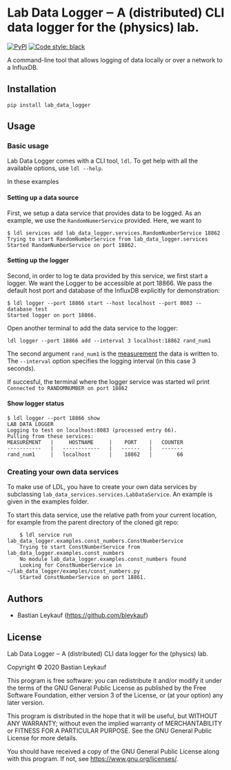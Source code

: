 # Lab Data Logger ‒ A (distributed) CLI data logger for the (physics) lab.
[![PyPI](https://img.shields.io/pypi/v/lab_data_logger?color=blue)](https://pypi.org/project/lab_data_logger/)
[![Code style: black](https://img.shields.io/badge/code%20style-black-000000.svg)](https://github.com/psf/black)

A command-line tool that allows logging of data locally or over a network to a InfluxDB. 

## Installation

```
pip install lab_data_logger
```

## Usage
### Basic usage

Lab Data Logger comes with a CLI tool, `ldl`. To get help with all the available options,
use `ldl --help`.

In these examples 
#### Setting up a data source

First, we setup a data service that provides data to be logged. As an example, we use 
the `RandomNumerService` provided. Here, we want to 

```
$ ldl services add lab_data_logger.services.RandomNumberService 18862 
Trying to start RandomNumberService from lab_data_logger.services
Started RandomNumberService on port 18862.
```
 
#### Setting up the logger
Second, in order to log te data provided by this service, we first start a logger. We 
want the Logger to be accessible at port 18866. We pass the default host port and database
 of the InfluxDB explicitly for demonstration:


```
$ ldl logger --port 18866 start --host localhost --port 8083 --database test
Started logger on port 18866.
```

Open another terminal to add the data service to the logger:
```
ldl logger --port 18866 add --interval 3 localhost:18862 rand_num1
```
The second argument `rand_num1` is the [measurement](https://docs.influxdata.com/influxdb/v2.0/reference/key-concepts/data-elements/#measurement) the data is written to. The `--interval` option specifies the logging interval (in this case 3 seconds).

If succesful, the terminal where the logger service was started wil print `Connected to RANDOMNUMBER on port 18862`

#### Show logger status
```
$ ldl logger --port 18866 show
LAB DATA LOGGER
Logging to test on localhost:8083 (processed entry 66).
Pulling from these services:
MEASUREMENT   |     HOSTNAME     |    PORT    |   COUNTER   
-----------   |   ------------   |   ------   |   -------   
rand_num1     |   localhost      |    18862   |        66
```
### Creating your own data services

To make use of LDL, you have to create your own data services by subclassing `lab_data_services.services.LabDataService`. An example is given in the examples folder.

To start this data service, use the relative path from your current location, for example
from the parent directory of the cloned git repo:

```
    $ ldl service run lab_data_logger.examples.const_numbers.ConstNumberService
    Trying to start ConstNumberService from lab_data_logger.examples.const_numbers
    No module lab_data_logger.examples.const_numbers found
    Looking for ConstNumberService in ~/lab_data_logger/examples/const_numbers.py
    Started ConstNumberService on port 18861.
```

## Authors

-   Bastian Leykauf (<https://github.com/bleykauf>)

## License
Lab Data Logger ‒ A (distributed) CLI data logger for the (physics) lab.

Copyright © 2020 Bastian Leykauf

This program is free software: you can redistribute it and/or modify it under the terms of the GNU General Public License as published by the Free Software Foundation, either version 3 of the License, or (at your option) any later version.

This program is distributed in the hope that it will be useful, but WITHOUT ANY WARRANTY; without even the implied warranty of MERCHANTABILITY or FITNESS FOR A PARTICULAR PURPOSE. See the GNU General Public License for more details.

You should have received a copy of the GNU General Public License along with this program. If not, see https://www.gnu.org/licenses/.
